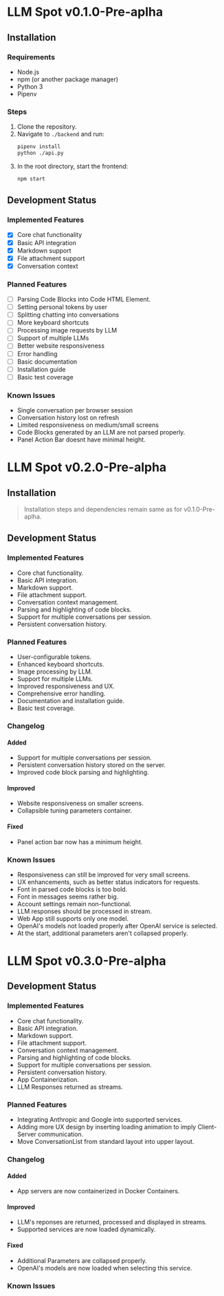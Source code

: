 


# LLM Spot v0.1.0-Pre-aplha


## Installation

### Requirements
- Node.js
- npm (or another package manager)
- Python 3
- Pipenv

### Steps
1. Clone the repository.
2. Navigate to `./backend` and run:
   ```bash
   pipenv install
   python ./api.py
   ```
3. In the root directory, start the frontend:
	```bash
	npm start
	```

## Development Status

### Implemented Features
- [x] Core chat functionality
- [x] Basic API integration
- [x] Markdown support
- [x] File attachment support
- [x] Conversation context

### Planned Features
- [ ] Parsing Code Blocks into Code HTML Element.
- [ ] Setting personal tokens by user
- [ ] Splitting chatting into conversations
- [ ] More keyboard shortcuts
- [ ] Processing image requests by LLM
- [ ] Support of multiple LLMs
- [ ] Better website responsiveness
- [ ] Error handling
- [ ] Basic documentation
- [ ] Installation guide
- [ ] Basic test coverage

### Known Issues
- Single conversation per browser session
- Conversation history lost on refresh
- Limited responsiveness on medium/small screens
- Code Blocks generated by an LLM are not parsed properly.
- Panel Action Bar doesnt have minimal height.

# LLM Spot v0.2.0-Pre-alpha

## Installation

> Installation steps and dependencies remain same as for v0.1.0-Pre-aplha.

## Development Status

### Implemented Features

- Core chat functionality.
- Basic API integration.
- Markdown support.
- File attachment support.
- Conversation context management.
- Parsing and highlighting of code blocks.
- Support for multiple conversations per session.
- Persistent conversation history.

### Planned Features

- User-configurable tokens.
- Enhanced keyboard shortcuts.
- Image processing by LLM.
- Support for multiple LLMs.
- Improved responsiveness and UX.
- Comprehensive error handling.
- Documentation and installation guide.
- Basic test coverage.
### Changelog

#### Added

- Support for multiple conversations per session.
- Persistent conversation history stored on the server.
- Improved code block parsing and highlighting.

#### Improved

- Website responsiveness on smaller screens.
- Collapsible tuning parameters container.

#### Fixed

- Panel action bar now has a minimum height.

### Known Issues

- Responsiveness can still be improved for very small screens.
- UX enhancements, such as better status indicators for requests.
- Font in parsed code blocks is too bold.
- Font in messages seems rather big.
- Account settings remain non-functional.
- LLM responses should be processed in stream.
- Web App still supports only one model.
- OpenAI's models not loaded properly after OpenAI service is selected.
- At the start, additional parameters aren't collapsed properly.

# LLM Spot v0.3.0-Pre-alpha

## Development Status

### Implemented Features

- Core chat functionality.
- Basic API integration.
- Markdown support.
- File attachment support.
- Conversation context management.
- Parsing and highlighting of code blocks.
- Support for multiple conversations per session.
- Persistent conversation history.
- App Containerization.
- LLM Responses returned as streams.


### Planned Features
- Integrating Anthropic and Google into supported services.
- Adding more UX design by inserting loading animation to imply Client-Server communication.
- Move ConversationList from standard layout into upper layout.

### Changelog

#### Added

- App servers are now containerized in Docker Containers.

#### Improved

- LLM's reponses are returned, processed and displayed in streams.
- Supported services are now loaded dynamically.


#### Fixed

- Additional Parameters are collapsed properly.
- OpenAI's models are now loaded when selecting this service.

### Known Issues